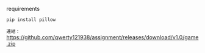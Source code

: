 requirements
```
pip install pillow
```

`連結` : https://github.com/qwerty121938/assignment/releases/download/v1.0/game.zip

